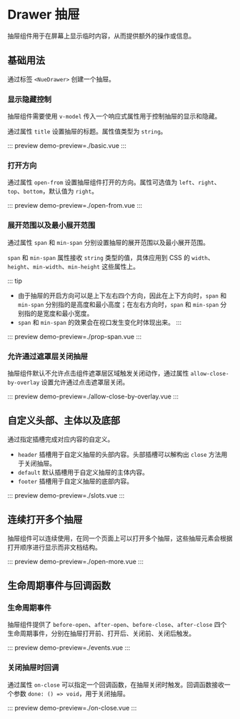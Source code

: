 # Drawer 抽屉

抽屉组件用于在屏幕上显示临时内容，从而提供额外的操作或信息。

## 基础用法

通过标签 `<NueDrawer>` 创建一个抽屉。

### 显示隐藏控制

抽屉组件需要使用 `v-model` 传入一个响应式属性用于控制抽屉的显示和隐藏。

通过属性 `title` 设置抽屉的标题。属性值类型为 `string`。

::: preview
demo-preview=./basic.vue
:::

### 打开方向

通过属性 `open-from` 设置抽屉组件打开的方向。属性可选值为 `left`、`right`、`top`、`bottom`，默认值为
`right`。

::: preview
demo-preview=./open-from.vue
:::

### 展开范围以及最小展开范围

通过属性 `span` 和 `min-span` 分别设置抽屉的展开范围以及最小展开范围。

`span` 和 `min-span` 属性接收 `string` 类型的值，具体应用到 CSS 的 `width`、`height`、`min-width`、`min-height` 这些属性上。

::: tip

- 由于抽屉的开启方向可以是上下左右四个方向，因此在上下方向时，`span` 和 `min-span`
  分别指的是高度和最小高度；在左右方向时，`span` 和 `min-span` 分别指的是宽度和最小宽度。
- `span` 和 `min-span` 的效果会在视口发生变化时体现出来。
:::

::: preview
demo-preview=./prop-span.vue
:::

### 允许通过遮罩层关闭抽屉

抽屉组件默认不允许点击组件遮罩层区域触发关闭动作，通过属性 `allow-close-by-overlay` 设置允许通过点击遮罩层关闭。

::: preview
demo-preview=./allow-close-by-overlay.vue
:::

## 自定义头部、主体以及底部

通过指定插槽完成对应内容的自定义。

- `header` 插槽用于自定义抽屉的头部内容。头部插槽可以解构出 `close` 方法用于关闭抽屉。
- `default` 默认插槽用于自定义抽屉的主体内容。
- `footer` 插槽用于自定义抽屉的底部内容。

::: preview
demo-preview=./slots.vue
:::

## 连续打开多个抽屉

抽屉组件可以连续使用，在同一个页面上可以打开多个抽屉，这些抽屉元素会根据打开顺序进行显示而非文档结构。

::: preview
demo-preview=./open-more.vue
:::

## 生命周期事件与回调函数

### 生命周期事件

抽屉组件提供了 `before-open`、`after-open`、`before-close`、`after-close` 四个生命周期事件，分别在抽屉打开前、打开后、关闭前、关闭后触发。

::: preview
demo-preview=./events.vue
:::

### 关闭抽屉时回调

通过属性 `on-close` 可以指定一个回调函数，在抽屉关闭时触发。回调函数接收一个参数 `done: () => void`，用于关闭抽屉。

::: preview
demo-preview=./on-close.vue
:::
